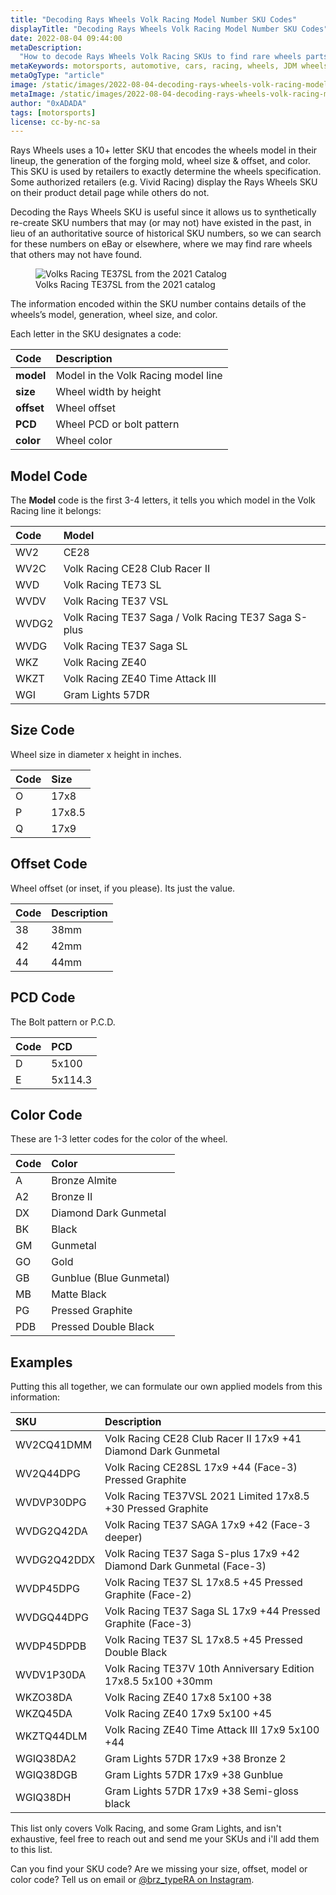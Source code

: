 ```yaml
---
title: "Decoding Rays Wheels Volk Racing Model Number SKU Codes"
displayTitle: "Decoding Rays Wheels Volk Racing Model Number SKU Codes"
date: 2022-08-04 09:44:00
metaDescription:
  "How to decode Rays Wheels Volk Racing SKUs to find rare wheels parts numbers"
metaKeywords: motorsports, automotive, cars, racing, wheels, JDM wheels
metaOgType: "article"
image: /static/images/2022-08-04-decoding-rays-wheels-volk-racing-model-number-sku-codes.png
metaImage: /static/images/2022-08-04-decoding-rays-wheels-volk-racing-model-number-sku-codes.png
author: "0xADADA"
tags: [motorsports]
license: cc-by-nc-sa
---
```



Rays Wheels uses a 10+ letter SKU that encodes the wheels model in their lineup,
the generation of the forging mold, wheel size & offset, and color. This SKU is
used by retailers to exactly determine the wheels specification. Some authorized
retailers (e.g. Vivid Racing) display the Rays Wheels SKU on their product detail
page while others do not. 

Decoding the Rays Wheels SKU is useful since it allows us to synthetically re-create
SKU numbers that may (or may not) have existed in the past, in lieu of an authoritative
source of historical SKU numbers, so we can search for these numbers on eBay or elsewhere,
where we may find rare wheels that others may not have found.

<figure>
  <img src="/86/static/images/2022-08-04-decoding-rays-wheels-volk-racing-model-number-sku-codes.png" alt="Volks Racing TE37SL from the 2021 Catalog">
  <figcaption>
    Volks Racing TE37SL from the 2021 catalog
  </figcaption>
</figure>

The information encoded within the SKU number contains details of the
wheels’s model, generation, wheel size, and color.

Each letter in the SKU designates a code:


| Code | Description |
| :--- | :---------- |
| **model** | Model in the Volk Racing model line |
| **size** | Wheel width by height |
| **offset** | Wheel offset |
| **PCD** | Wheel PCD or bolt pattern |
| **color** | Wheel color |


## Model Code

The **Model** code is the first 3-4 letters, it tells you which model in the Volk Racing line it belongs:

| Code | Model |
| :--- | :---- |
| WV2 | CE28 |
| WV2C | Volk Racing CE28 Club Racer II |
| WVD | Volk Racing TE73 SL |
| WVDV | Volk Racing TE37 VSL |
| WVDG2 | Volk Racing TE37 Saga / Volk Racing TE37 Saga S-plus |
| WVDG | Volk Racing TE37 Saga SL |
| WKZ | Volk Racing ZE40 |
| WKZT | Volk Racing ZE40 Time Attack III |
| WGI | Gram Lights 57DR |


## Size Code

Wheel size in diameter x height in inches.
 
| Code | Size |
| :--- | :------------ |
| O | 17x8 |
| P | 17x8.5 |
| Q | 17x9 |

## Offset Code

Wheel  offset (or inset, if you please). Its just the value.

| Code | Description |
| :--- | :---------- |
| 38 | 38mm |
| 42 | 42mm |
| 44 | 44mm |

## PCD Code

The Bolt pattern or P.C.D.

| Code | PCD |
| :--- | :--------- |
| D | 5x100 |
| E | 5x114.3 |


## Color Code

These are 1-3 letter codes for the color of the wheel.

| Code | Color |
| :--- | :----------------- |
| A | Bronze Almite |
| A2 | Bronze II |
| DX | Diamond Dark Gunmetal |
| BK | Black |
| GM | Gunmetal |
| GO | Gold |
| GB | Gunblue (Blue Gunmetal) |
| MB |  Matte Black |
| PG | Pressed Graphite |
| PDB | Pressed Double Black |


## Examples

Putting this all together, we can formulate our own applied models from this
information:

| SKU | Description |
| :------------ | :---------- |
| WV2CQ41DMM | Volk Racing CE28 Club Racer II 17x9 +41 Diamond Dark Gunmetal |
| WV2Q44DPG | Volk Racing CE28SL 17x9 +44 (Face-3) Pressed Graphite |
| WVDVP30DPG | Volk Racing TE37VSL 2021 Limited 17x8.5 +30 Pressed Graphite |
| WVDG2Q42DA | Volk Racing TE37 SAGA 17x9 +42 (Face-3 deeper) |
| WVDG2Q42DDX | Volk Racing TE37 Saga S-plus 17x9 +42 Diamond Dark Gunmetal (Face-3) |
| WVDP45DPG | Volk Racing TE37 SL 17x8.5 +45 Pressed Graphite (Face-2) |
| WVDGQ44DPG | Volk Racing TE37 Saga SL 17x9 +44 Pressed Graphite (Face-3) | 
| WVDP45DPDB | Volk Racing TE37 SL 17x8.5 +45 Pressed Double Black |
| WVDV1P30DA | Volk Racing TE37V 10th Anniversary Edition 17x8.5 5x100 +30mm |
| WKZO38DA | Volk Racing ZE40 17x8 5x100 +38 |
| WKZQ45DA | Volk Racing ZE40 17x9 5x100 +45 |
| WKZTQ44DLM | Volk Racing ZE40 Time Attack III 17x9 5x100 +44 |
| WGIQ38DA2 | Gram Lights 57DR 17x9 +38 Bronze 2 |
| WGIQ38DGB | Gram Lights 57DR 17x9 +38 Gunblue |
| WGIQ38DH | Gram Lights 57DR 17x9 +38 Semi-gloss black |

This list only covers Volk Racing, and some Gram Lights, and isn't exhaustive, feel free
to reach out and send me your SKUs and i'll add them to this list.

Can you find your SKU code? Are we missing your size, offset, model or color code? Tell us on 
email or <a href="https://instagram.com/brz_typera">@brz_typeRA on Instagram</a>.
